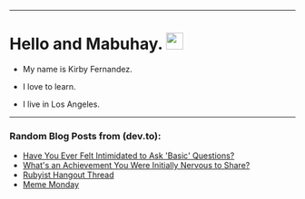 
<img src="https://komarev.com/ghpvc/?username=kirbygit&style=flat-square&color=blue" alt=""/>

---
<h1>
  Hello and Mabuhay.
  <img src="https://media.giphy.com/media/hvRJCLFzcasrR4ia7z/giphy.gif" width="30px"/>
</h1>

- My name is Kirby Fernandez.

- I love to learn.

- I live in Los Angeles.

---

### Random Blog Posts from (dev.to):
<!-- BLOG-POST-LIST:START -->
- [Have You Ever Felt Intimidated to Ask &#39;Basic&#39; Questions?](https://dev.to/codenewbieteam/have-you-ever-felt-intimidated-to-ask-basic-questions-bin)
- [What&#39;s an Achievement You Were Initially Nervous to Share?](https://dev.to/codenewbieteam/whats-an-achievement-you-were-initially-nervous-to-share-1fbf)
- [Rubyist Hangout Thread](https://dev.to/ben/rubyist-hangout-thread-g3d)
- [Meme Monday](https://dev.to/ben/meme-monday-43bd)
<!-- BLOG-POST-LIST:END -->
